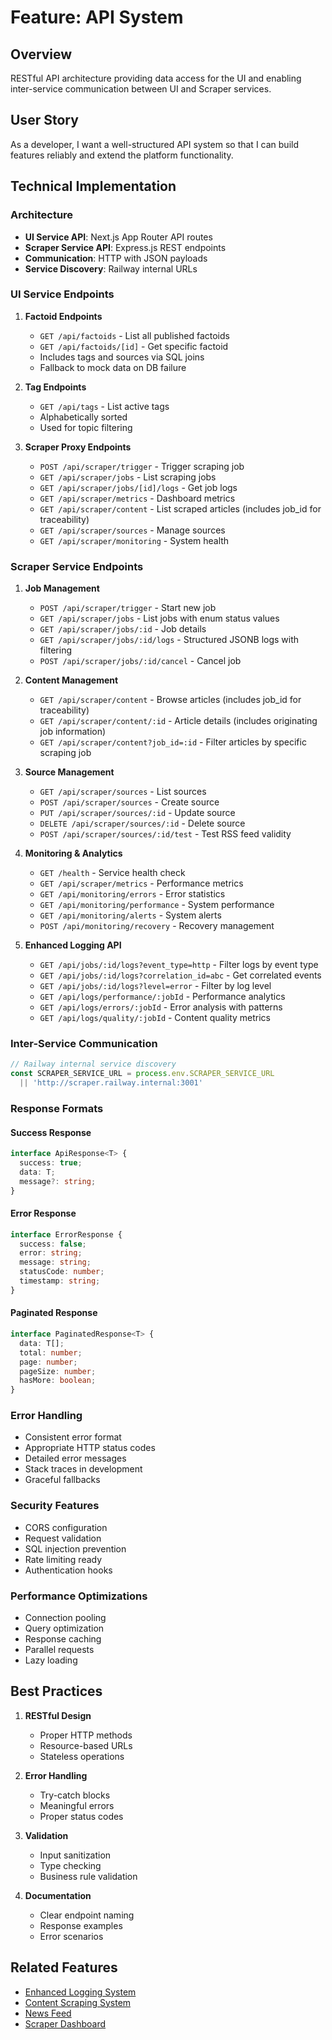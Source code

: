 # Feature: API System

## Overview
RESTful API architecture providing data access for the UI and enabling inter-service communication between UI and Scraper services.

## User Story
As a developer, I want a well-structured API system so that I can build features reliably and extend the platform functionality.

## Technical Implementation

### Architecture
- **UI Service API**: Next.js App Router API routes
- **Scraper Service API**: Express.js REST endpoints
- **Communication**: HTTP with JSON payloads
- **Service Discovery**: Railway internal URLs

### UI Service Endpoints

1. **Factoid Endpoints**
   - `GET /api/factoids` - List all published factoids
   - `GET /api/factoids/[id]` - Get specific factoid
   - Includes tags and sources via SQL joins
   - Fallback to mock data on DB failure

2. **Tag Endpoints**
   - `GET /api/tags` - List active tags
   - Alphabetically sorted
   - Used for topic filtering

3. **Scraper Proxy Endpoints**
   - `POST /api/scraper/trigger` - Trigger scraping job
   - `GET /api/scraper/jobs` - List scraping jobs
   - `GET /api/scraper/jobs/[id]/logs` - Get job logs
   - `GET /api/scraper/metrics` - Dashboard metrics
   - `GET /api/scraper/content` - List scraped articles (includes job_id for traceability)
   - `GET /api/scraper/sources` - Manage sources
   - `GET /api/scraper/monitoring` - System health

### Scraper Service Endpoints

1. **Job Management**
   - `POST /api/scraper/trigger` - Start new job
   - `GET /api/scraper/jobs` - List jobs with enum status values
   - `GET /api/scraper/jobs/:id` - Job details
   - `GET /api/scraper/jobs/:id/logs` - Structured JSONB logs with filtering
   - `POST /api/scraper/jobs/:id/cancel` - Cancel job

2. **Content Management**
   - `GET /api/scraper/content` - Browse articles (includes job_id for traceability)
   - `GET /api/scraper/content/:id` - Article details (includes originating job information)
   - `GET /api/scraper/content?job_id=:id` - Filter articles by specific scraping job

3. **Source Management**
   - `GET /api/scraper/sources` - List sources
   - `POST /api/scraper/sources` - Create source
   - `PUT /api/scraper/sources/:id` - Update source
   - `DELETE /api/scraper/sources/:id` - Delete source
   - `POST /api/scraper/sources/:id/test` - Test RSS feed validity

4. **Monitoring & Analytics**
   - `GET /health` - Service health check
   - `GET /api/scraper/metrics` - Performance metrics
   - `GET /api/monitoring/errors` - Error statistics
   - `GET /api/monitoring/performance` - System performance
   - `GET /api/monitoring/alerts` - System alerts
   - `POST /api/monitoring/recovery` - Recovery management

5. **Enhanced Logging API**
   - `GET /api/jobs/:id/logs?event_type=http` - Filter logs by event type
   - `GET /api/jobs/:id/logs?correlation_id=abc` - Get correlated events
   - `GET /api/jobs/:id/logs?level=error` - Filter by log level  
   - `GET /api/logs/performance/:jobId` - Performance analytics
   - `GET /api/logs/errors/:jobId` - Error analysis with patterns
   - `GET /api/logs/quality/:jobId` - Content quality metrics

### Inter-Service Communication
```typescript
// Railway internal service discovery
const SCRAPER_SERVICE_URL = process.env.SCRAPER_SERVICE_URL 
  || 'http://scraper.railway.internal:3001'
```

### Response Formats

#### Success Response
```typescript
interface ApiResponse<T> {
  success: true;
  data: T;
  message?: string;
}
```

#### Error Response
```typescript
interface ErrorResponse {
  success: false;
  error: string;
  message: string;
  statusCode: number;
  timestamp: string;
}
```

#### Paginated Response
```typescript
interface PaginatedResponse<T> {
  data: T[];
  total: number;
  page: number;
  pageSize: number;
  hasMore: boolean;
}
```

### Error Handling
- Consistent error format
- Appropriate HTTP status codes
- Detailed error messages
- Stack traces in development
- Graceful fallbacks

### Security Features
- CORS configuration
- Request validation
- SQL injection prevention
- Rate limiting ready
- Authentication hooks

### Performance Optimizations
- Connection pooling
- Query optimization
- Response caching
- Parallel requests
- Lazy loading

## Best Practices
1. **RESTful Design**
   - Proper HTTP methods
   - Resource-based URLs
   - Stateless operations

2. **Error Handling**
   - Try-catch blocks
   - Meaningful errors
   - Proper status codes

3. **Validation**
   - Input sanitization
   - Type checking
   - Business rule validation

4. **Documentation**
   - Clear endpoint naming
   - Response examples
   - Error scenarios

## Related Features
- [Enhanced Logging System](./11-enhanced-logging.md)
- [Content Scraping System](./03-content-scraping.md)
- [News Feed](./01-news-feed.md)
- [Scraper Dashboard](./04-scraper-dashboard.md) 